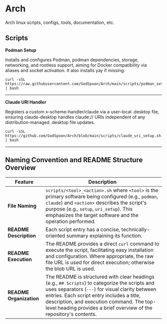 # Arch
Arch linux scripts, configs, tools, documentation, etc.

## Scripts
**Podman Setup**

Installs and configures Podman, podman dependencies, storage, networking, and rootless support, aiming for Docker compatibility via aliases and socket activation.  It also installs yay if missing.
```
curl -sSL https://raw.githubusercontent.com/GodSpoon/Arch/main/scripts/podman_setup.sh | bash
```
---

**Claude URI Handler**

Registers a custom x-scheme-handler/claude via a user-local .desktop file, ensuring claude-desktop handles claude:// URIs independent of any distribution-managed .desktop file updates.
```
curl -sSL https://github.com/GodSpoon/Arch/blob/main/scripts/claude_uri_setup.sh | bash
```
---

## Naming Convention and README Structure Overview

| Feature        | Description                                                                                                                                                                                                                                                           |
|----------------|-----------------------------------------------------------------------------------------------------------------------------------------------------------------------------------------------------------------------------------------------------------------------|
| **File Naming** | `scripts/<tool>_<action>.sh` where `<tool>` is the primary software being configured (e.g., `podman`, `claude`) and `<action>` describes the script's purpose (e.g., `setup`, `uri_setup`). This emphasizes the target software and the operation performed.                                  |
| **README Description** | Each script entry has a concise, technically-oriented summary explaining its function.                                                                                                                                                                                                |
| **README Execution** | The README provides a direct `curl` command to execute the script, facilitating easy installation and configuration. Where appropriate, the raw file URL is used for direct execution; otherwise the blob URL is used.                                                                                                |
| **README Organization** | The README is structured with clear headings (e.g., `## Scripts`) to categorize the scripts and uses separators (`---`) for visual clarity between entries. Each script entry includes a title, description, and execution command. The top-level heading provides a brief overview of the repository's contents. |

